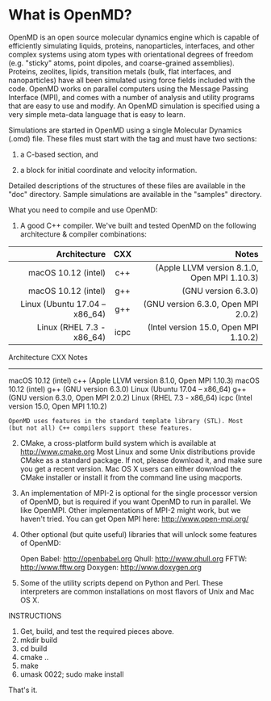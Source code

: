 # What is OpenMD?

OpenMD is an open source molecular dynamics engine which is capable of
efficiently simulating liquids, proteins, nanoparticles, interfaces,
and other complex systems using atom types with orientational degrees
of freedom (e.g. "sticky" atoms, point dipoles, and coarse-grained
assemblies). Proteins, zeolites, lipids, transition metals (bulk, flat
interfaces, and nanoparticles) have all been simulated using force
fields included with the code. OpenMD works on parallel computers
using the Message Passing Interface (MPI), and comes with a number of
analysis and utility programs that are easy to use and modify. An
OpenMD simulation is specified using a very simple meta-data language
that is easy to learn.

Simulations are started in OpenMD using a single Molecular Dynamics (.omd)
file.  These files must start with the <OpenMD> tag and must have two sections:

  1) a C-based <MetaData> section, and 

  2) a <Snapshot> block for initial coordinate and velocity information.

Detailed descriptions of the structures of these files are available
in the "doc" directory.  Sample simulations are available in the
"samples" directory.

What you need to compile and use OpenMD:

 1) A good C++ compiler.  We've built and tested OpenMD on the
    following architecture & compiler combinations:

 Architecture           | CXX            | Notes   
 --------------: | :--------: | ------: 
macOS 10.12 (intel) | c++ | (Apple LLVM version 8.1.0, Open MPI 1.10.3)
macOS 10.12 (intel) | g++ | (GNU version 6.3.0)
Linux (Ubuntu 17.04 – x86\_64) | g++ | (GNU version 6.3.0, Open MPI 2.0.2)
Linux (RHEL 7.3 - x86_64) |icpc | (Intel version 15.0, Open MPI 1.10.2)


  Architecture                  CXX  Notes
  -------------------------     ---- ----------------------
  macOS 10.12 (intel)           c++  (Apple LLVM version 8.1.0, Open MPI 1.10.3)
  macOS 10.12 (intel)           g++  (GNU version 6.3.0)
  Linux (Ubuntu 17.04 – x86_64) g++  (GNU version 6.3.0, Open MPI 2.0.2)
  Linux (RHEL 7.3 - x86_64)     icpc (Intel version 15.0, Open MPI 1.10.2)

    OpenMD uses features in the standard template library (STL). Most
    (but not all) C++ compilers support these features.

 2) CMake, a cross-platform build system which is available at
    http://www.cmake.org    Most Linux and some Unix distributions
    provide CMake as a standard package. If not, please download it,
    and make sure you get a recent version. Mac OS X users can either
    download the CMake installer or install it from the command line
    using macports.

 3) An implementation of MPI-2 is optional for the single processor
    version of OpenMD, but is required if you want OpenMD to run in
    parallel. We like OpenMPI. Other implementations of MPI-2 might
    work, but we haven't tried.  You can get Open MPI here:
    http://www.open-mpi.org/

 4) Other optional (but quite useful) libraries that will unlock some
    features of OpenMD:

      Open Babel:  http://openbabel.org
      Qhull:       http://www.qhull.org
      FFTW:        http://www.fftw.org
      Doxygen:     http://www.doxygen.org

 5) Some of the utility scripts depend on Python and Perl.  These
    interpreters are common installations on most flavors of Unix and
    Mac OS X.

INSTRUCTIONS

 1) Get, build, and test the required pieces above.
 2) mkdir build
 3) cd build
 4) cmake ..
 5) make
 6) umask 0022; sudo make install

That's it.
